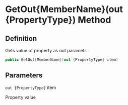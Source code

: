 # GetOut{MemberName}(out {PropertyType}) Method

## Definition
Gets value of property as out parametr.

```C#
public GetOut{MemberName}(out {PropertyType} item)
```

## Parameters
`out {PropertyType}` item

Property value
